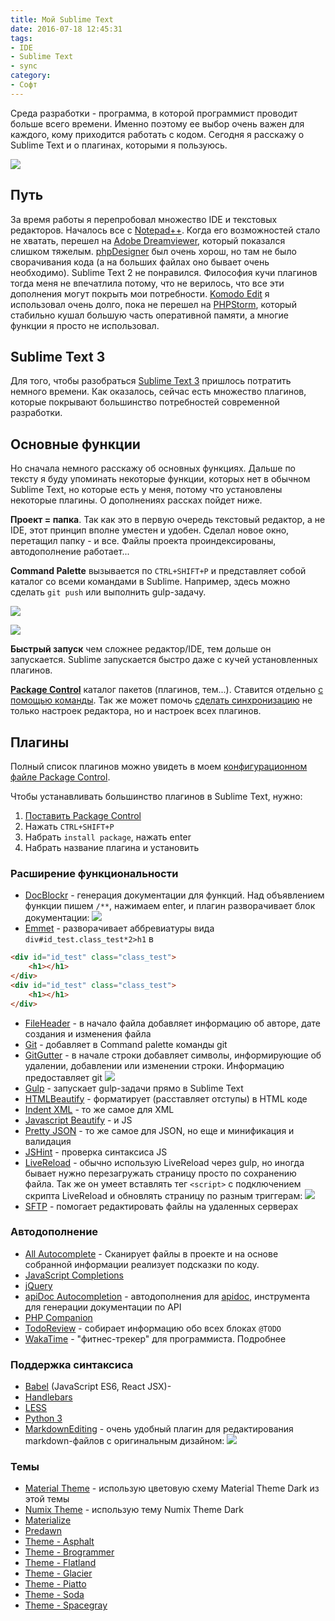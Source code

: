 ```yaml
---
title: Мой Sublime Text
date: 2016-07-18 12:45:31
tags:
- IDE
- Sublime Text
- sync
category:
- Софт
---
```


Среда разработки - программа, в которой программист проводит больше всего времени. Именно поэтому ее выбор очень важен для каждого, кому приходится работать с кодом. Сегодня я расскажу о Sublime Text и о плагинах, которыми я пользуюсь.

<!-- more -->

![](/content/2016/07/sublime/logo.png)  

## Путь

За время работы я перепробовал множество IDE и текстовых редакторов. Началось все с [Notepad++](https://notepad-plus-plus.org/). Когда его возможностей стало не хватать, перешел на [Adobe Dreamviewer](http://www.adobe.com/ru/products/dreamweaver.html), который показался слишком тяжелым. [phpDesigner](http://www.mpsoftware.dk/phpdesigner.php) был очень хорош, но там не было сворачивания кода (а на больших файлах оно бывает очень необходимо). Sublime Text 2 не понравился. Философия кучи плагинов тогда меня не впечатлила потому, что не верилось, что все эти дополнения могут покрыть мои потребности. [Komodo Edit](http://komodoide.com/komodo-edit/) я использовал очень долго, пока не перешел на [PHPStorm](https://www.jetbrains.com/phpstorm/), который стабильно кушал большую часть оперативной памяти, а многие функции я просто не использовал. 

## Sublime Text 3

Для того, чтобы разобраться [Sublime Text 3](https://www.sublimetext.com/3) пришлось потратить немного времени. Как оказалось, сейчас есть множество плагинов, которые покрывают большинство потребностей современной разработки.

## Основные функции

Но сначала немного расскажу об основных функциях. Дальше по тексту я буду упоминать некоторые функции, которых нет в обычном Sublime Text, но которые есть у меня, потому что установлены некоторые плагины. О дополнениях рассках пойдет ниже.

**Проект = папка**. Так как это в первую очередь текстовый редактор, а не IDE, этот принцип вполне уместен и удобен. Сделал новое окно, перетащил папку - и все. Файлы проекта проиндексированы, автодополнение работает...

**Command Palette** вызывается по `CTRL+SHIFT+P` и представляет собой каталог со всеми командами в Sublime. Например, здесь можно сделать `git push` или выполнить gulp-задачу.

![](/content/2016/07/sublime/commandpalette.png)  

![](/content/2016/07/sublime/commandpalette2.png)

**Быстрый запуск** чем сложнее редактор/IDE, тем дольше он запускается. Sublime запускается быстро даже с кучей установленных плагинов.

[**Package Control**](http://packagecontrol.io) каталог пакетов (плагинов, тем...). Ставится отдельно [с помощью команды](https://packagecontrol.io/installation). Так же может помочь [сделать синхронизацию](https://packagecontrol.io/docs/syncing) не только настроек редактора, но и настроек всех плагинов. 

## Плагины

Полный список плагинов можно увидеть в моем [конфигурационном файле Package Control](https://gist.github.com/atnartur/911aef2a774115eb339d6a32c664d7c9).

Чтобы устанавливать большинство плагинов в Sublime Text, нужно:
1. [Поставить Package Control](https://packagecontrol.io/installation)
2. Нажать `CTRL+SHIFT+P`
3. Набрать `install package`, нажать enter
4. Набрать название плагина и установить

### Расширение функциональности

- [DocBlockr](https://packagecontrol.io/packages/DocBlockr) - генерация документации для функций. Над объявлением функции пишем `/**`, нажимаем enter, и плагин разворачивает блок документации:
![](/content/2016/07/sublime/docblockr.png)
- [Emmet](https://packagecontrol.io/packages/Emmet) - разворачивает аббревиатуры вида `div#id_test.class_test*2>h1` в 

```html
<div id="id_test" class="class_test">
    <h1></h1>
</div>
<div id="id_test" class="class_test">
    <h1></h1>
</div>
```

- [FileHeader](https://packagecontrol.io/packages/FileHeader) - в начало файла добавляет информацию об авторе, дате создания и изменения файла
- [Git](https://packagecontrol.io/packages/Git) - добавляет в Command palette команды git
- [GitGutter](https://packagecontrol.io/packages/GitGutter) - в начале строки добавляет символы, информирующие об удалении, добавлении или изменении строки. Информацию предоставляет git
![](/content/2016/07/sublime/gitgutter.png)
- [Gulp](https://packagecontrol.io/packages/Gulp) - запускает gulp-задачи прямо в Sublime Text
- [HTMLBeautify](https://packagecontrol.io/packages/HTMLBeautify) - форматирует (расставляет отступы) в HTML коде
- [Indent XML](https://packagecontrol.io/packages/Indent%20XML) - то же самое для XML
- [Javascript Beautify](https://packagecontrol.io/packages/Javascript%20Beautify) - и JS
- [Pretty JSON](https://packagecontrol.io/packages/Pretty%20JSON) - то же самое для JSON, но еще и минификация и валидация
- [JSHint](https://packagecontrol.io/packages/JSHint) - проверка синтаксиса JS
- [LiveReload](https://packagecontrol.io/packages/LiveReload) - обычно использую LiveReload через gulp, но иногда бывает нужно перезагружать страницу просто по сохранению файла. Так же он умеет вставлять тег `<script>` с подключением скрипта LiveReload и обновлять страницу по разным триггерам:
![](/content/2016/07/sublime/livereload.png)
- [SFTP](https://packagecontrol.io/packages/SFTP) - помогает редактировать файлы на удаленных серверах

### Автодополнение

- [All Autocomplete](https://packagecontrol.io/packages/All%20Autocomplete) - Сканирует файлы в проекте и на основе собранной информации реализует подсказки по коду.
- [JavaScript Completions](https://packagecontrol.io/packages/JavaScript%20Completions)
- [jQuery](https://packagecontrol.io/packages/jQuery)
- [apiDoc Autocompletion](https://packagecontrol.io/packages/apiDoc%20Autocompletion) - автодополнения для [apidoc](http://apidocjs.com/), инструмента для генерации документации по API
- [PHP Companion](https://packagecontrol.io/packages/PHP%20Companion)
- [TodoReview](https://packagecontrol.io/packages/TodoReview) - собирает информацию обо всех блоках `@TODO`
- [WakaTime](https://packagecontrol.io/packages/WakaTime) - "фитнес-трекер" для программиста. Подробнее

### Поддержка синтаксиса 

- [Babel](https://packagecontrol.io/packages/Babel) (JavaScript ES6, React JSX)-
- [Handlebars](https://packagecontrol.io/packages/Handlebars)
- [LESS](https://packagecontrol.io/packages/LESS)
- [Python 3](https://packagecontrol.io/packages/Python%203)
- [MarkdownEditing](https://packagecontrol.io/packages/MarkdownEditing) - очень удобный плагин для редактирования markdown-файлов с оригинальным дизайном:
![](/content/2016/07/sublime/md.png)

### Темы

- [Material Theme](https://packagecontrol.io/packages/Material%20Theme) - использую цветовую схему Material Theme Dark из этой темы
- [Numix Theme](https://packagecontrol.io/packages/Numix%20Theme) - использую тему Numix Theme Dark
- [Materialize](https://packagecontrol.io/packages/Materialize)
- [Predawn](https://packagecontrol.io/packages/Predawn)
- [Theme - Asphalt](https://packagecontrol.io/packages/Theme%20-%20Asphalt)
- [Theme - Brogrammer](https://packagecontrol.io/packages/Theme%20-%20Brogrammer)
- [Theme - Flatland](https://packagecontrol.io/packages/Theme%20-%20Flatland)
- [Theme - Glacier](https://packagecontrol.io/packages/Theme%20-%20Glacier)
- [Theme - Piatto](https://packagecontrol.io/packages/Theme%20-%20Piatto)
- [Theme - Soda](https://packagecontrol.io/packages/Theme%20-%20Soda)
- [Theme - Spacegray](https://packagecontrol.io/packages/Theme%20-%20Spacegray)

